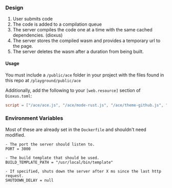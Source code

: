### Design
1. User submits code
2. The code is added to a compilation queue
3. The server compiles the code one at a time with the same cached dependencies. (dioxus)
4. The server stores the compiled wasm and provides a temporary url to the page.
5. The server deletes the wasm after a duration from being built.


#### Usage
You must include a `/public/ace` folder in your project with the files found in this repo at `/playground/public/ace`

Additionally, add the following to your `[web.resource]` section of `Dioxus.toml`:
```toml
script = ["/ace/ace.js", "/ace/mode-rust.js", "/ace/theme-github.js", "/ace/theme-github_dark.js"]
```

<!-- `dx-debian` is the dx cli version 0.5.1 with [--raw-out](https://github.com/DogeDark/dioxus/tree/cli-raw-out) support. -->

### Environment Variables
Most of these are already set in the `Dockerfile` and shouldn't need modified.
```
- The port the server should listen to.
PORT = 3000

- The build template that should be used.
BUILD_TEMPLATE_PATH = "/usr/local/bin/template"

- If specified, shuts down the server after X ms since the last http request. 
SHUTDOWN_DELAY = null
```